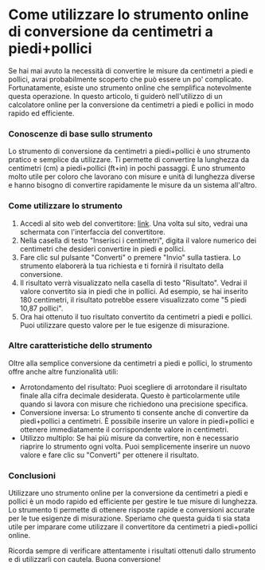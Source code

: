 Come utilizzare lo strumento online di conversione da centimetri a piedi+pollici
================================================================================

Se hai mai avuto la necessità di convertire le misure da centimetri a piedi e pollici, avrai probabilmente scoperto che può essere un po' complicato. Fortunatamente, esiste uno strumento online che semplifica notevolmente questa operazione. In questo articolo, ti guiderò nell'utilizzo di un calcolatore online per la conversione da centimetri a piedi e pollici in modo rapido ed efficiente.

### Conoscenze di base sullo strumento

Lo strumento di conversione da centimetri a piedi+pollici è uno strumento pratico e semplice da utilizzare. Ti permette di convertire la lunghezza da centimetri (cm) a piedi+pollici (ft+in) in pochi passaggi. È uno strumento molto utile per coloro che lavorano con misure e unità di lunghezza diverse e hanno bisogno di convertire rapidamente le misure da un sistema all'altro.

### Come utilizzare lo strumento

1. Accedi al sito web del convertitore: [link](https://www.onlinecalculatorsfree.com/it/convert/cm-to-feet-inch.html). Una volta sul sito, vedrai una schermata con l'interfaccia del convertitore.
2. Nella casella di testo "Inserisci i centimetri", digita il valore numerico dei centimetri che desideri convertire in piedi e pollici.
3. Fare clic sul pulsante "Converti" o premere "Invio" sulla tastiera. Lo strumento elaborerà la tua richiesta e ti fornirà il risultato della conversione.
4. Il risultato verrà visualizzato nella casella di testo "Risultato". Vedrai il valore convertito sia in piedi che in pollici. Ad esempio, se hai inserito 180 centimetri, il risultato potrebbe essere visualizzato come "5 piedi 10,87 pollici".
5. Ora hai ottenuto il tuo risultato convertito da centimetri a piedi e pollici. Puoi utilizzare questo valore per le tue esigenze di misurazione.

### Altre caratteristiche dello strumento

Oltre alla semplice conversione da centimetri a piedi e pollici, lo strumento offre anche altre funzionalità utili:

- Arrotondamento del risultato: Puoi scegliere di arrotondare il risultato finale alla cifra decimale desiderata. Questo è particolarmente utile quando si lavora con misure che richiedono una precisione specifica.
- Conversione inversa: Lo strumento ti consente anche di convertire da piedi+pollici a centimetri. È possibile inserire un valore in piedi+pollici e ottenere immediatamente il corrispondente valore in centimetri.
- Utilizzo multiplo: Se hai più misure da convertire, non è necessario riaprire lo strumento ogni volta. Puoi semplicemente inserire un nuovo valore e fare clic su "Converti" per ottenere il risultato.

### Conclusioni

Utilizzare uno strumento online per la conversione da centimetri a piedi e pollici è un modo rapido ed efficiente per gestire le tue misure di lunghezza. Lo strumento ti permette di ottenere risposte rapide e conversioni accurate per le tue esigenze di misurazione. Speriamo che questa guida ti sia stata utile per imparare come utilizzare il convertitore da centimetri a piedi+pollici online.

Ricorda sempre di verificare attentamente i risultati ottenuti dallo strumento e di utilizzarli con cautela. Buona conversione!